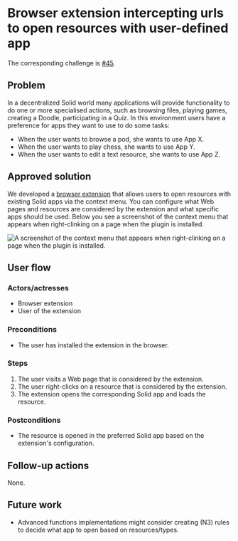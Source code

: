 <!--
Fill in the WebIDs of the people below.
Leave this in comments!
It's possible to have multiple people per role.

Challenge/scenario creator:
  - https://patrickhochstenbach.net/profile/card#me
Solution creator:
  - https://patrickhochstenbach.net/profile/card#me
Report writer:
  - https://pieterheyvaert.com/#me
-->

# Browser extension intercepting urls to open resources with user-defined app

The corresponding challenge is [#45](https://github.com/SolidLabResearch/Challenges/issues/45).

## Problem

In a decentralized Solid world many applications will provide functionality to do one or more specialised actions,
such as browsing files, playing games, creating a Doodle, participating in a Quiz.
In this environment users have a preference for apps they want to use to do some tasks:

- When the user wants to browse a pod, she wants to use App X.
- When the user wants to play chess, she wants to use App Y.
- When the user wants to edit a text resource, she wants to use App Z.

## Approved solution

We developed a [browser extension](https://github.com/phochste/AcmePlugin) that
allows users to open resources with existing Solid apps via the context menu.
You can configure what Web pages and resources are considered by the extension and what specific apps should be used.
Below you see a screenshot of the context menu that appears when right-clinking on a page
when the plugin is installed.

![A screenshot of the context menu that appears when right-clinking on a page
when the plugin is installed.](img/acmeplugin.png)

## User flow

### Actors/actresses

- Browser extension
- User of the extension

### Preconditions

- The user has installed the extension in the browser.

### Steps

1. The user visits a Web page that is considered by the extension.
2. The user right-clicks on a resource that is considered by the extension.
3. The extension opens the corresponding Solid app and loads the resource.

### Postconditions

- The resource is opened in the preferred Solid app based on the extension's configuration.

## Follow-up actions

None.

## Future work

- Advanced functions implementations might consider creating (N3) rules to decide what app to open based on resources/types.
